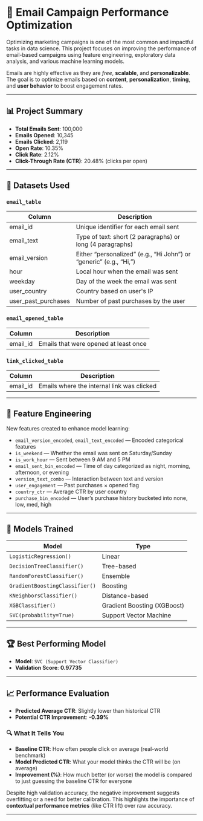# 📧 Email Campaign Performance Optimization

Optimizing marketing campaigns is one of the most common and impactful tasks in data science. This project focuses on improving the performance of email-based campaigns using feature engineering, exploratory data analysis, and various machine learning models.

Emails are highly effective as they are *free*, **scalable**, and **personalizable**. The goal is to optimize emails based on **content**, **personalization**, **timing**, and **user behavior** to boost engagement rates.

---

## 📊 Project Summary

- **Total Emails Sent**: 100,000  
- **Emails Opened**: 10,345  
- **Emails Clicked**: 2,119  
- **Open Rate**: 10.35%  
- **Click Rate**: 2.12%  
- **Click-Through Rate (CTR)**: 20.48% (clicks per open)

---

## 🧱 Datasets Used

### `email_table`
| Column              | Description                                          |
|---------------------|------------------------------------------------------|
| email_id            | Unique identifier for each email sent               |
| email_text          | Type of text: short (2 paragraphs) or long (4 paragraphs) |
| email_version       | Either “personalized” (e.g., “Hi John”) or “generic” (e.g., “Hi,”) |
| hour                | Local hour when the email was sent                   |
| weekday             | Day of the week the email was sent                   |
| user_country        | Country based on user's IP                           |
| user_past_purchases | Number of past purchases by the user                |

### `email_opened_table`
| Column   | Description                        |
|----------|------------------------------------|
| email_id | Emails that were opened at least once |

### `link_clicked_table`
| Column   | Description                        |
|----------|------------------------------------|
| email_id | Emails where the internal link was clicked |

---

## 🧠 Feature Engineering

New features created to enhance model learning:

- `email_version_encoded`, `email_text_encoded` — Encoded categorical features  
- `is_weekend` — Whether the email was sent on Saturday/Sunday  
- `is_work_hour` — Sent between 9 AM and 5 PM  
- `email_sent_bin_encoded` — Time of day categorized as night, morning, afternoon, or evening  
- `version_text_combo` — Interaction between text and version  
- `user_engagement` — Past purchases × opened flag  
- `country_ctr` — Average CTR by user country  
- `purchase_bin_encoded` — User’s purchase history bucketed into none, low, med, high

---

## 🤖 Models Trained

| Model                     | Type                  |
|--------------------------|-----------------------|
| `LogisticRegression()`    | Linear                |
| `DecisionTreeClassifier()`| Tree-based            |
| `RandomForestClassifier()`| Ensemble              |
| `GradientBoostingClassifier()` | Boosting        |
| `KNeighborsClassifier()`  | Distance-based        |
| `XGBClassifier()`         | Gradient Boosting (XGBoost) |
| `SVC(probability=True)`   | Support Vector Machine|

---

## 🏆 Best Performing Model

- **Model**: `SVC (Support Vector Classifier)`  
- **Validation Score**: **0.97735**

---

## 📈 Performance Evaluation

- **Predicted Average CTR**: Slightly lower than historical CTR  
- **Potential CTR Improvement**: **-0.39%**

### 🔍 What It Tells You

- **Baseline CTR**: How often people click on average (real-world benchmark)  
- **Model Predicted CTR**: What your model thinks the CTR will be (on average)  
- **Improvement (%)**: How much better (or worse) the model is compared to just guessing the baseline CTR for everyone  

Despite high validation accuracy, the negative improvement suggests overfitting or a need for better calibration. This highlights the importance of **contextual performance metrics** (like CTR lift) over raw accuracy.

---
